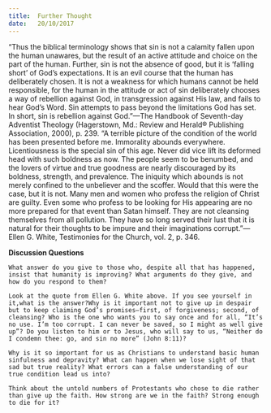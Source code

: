 ```yaml
---
title:  Further Thought
date:   20/10/2017
---
```


“Thus the biblical terminology shows that sin is not a calamity fallen upon the human unawares, but the result of an active attitude and choice on the part of the human. Further, sin is not the absence of good, but it is ‘falling short’ of God’s expectations. It is an evil course that the human has deliberately chosen. It is not a weakness for which humans cannot be held responsible, for the human in the attitude or act of sin deliberately chooses a way of rebellion against God, in transgression against His law, and fails to hear God’s Word. Sin attempts to pass beyond the limitations God has set. In short, sin is rebellion against God.”—The Handbook of Seventh-day Adventist Theology (Hagerstown, Md.: Review and Herald® Publishing Association, 2000), p. 239. “A terrible picture of the condition of the world has been presented before me. Immorality abounds everywhere. Licentiousness is the special sin of this age. Never did vice lift its deformed head with such boldness as now. The people seem to be benumbed, and the lovers of virtue and true goodness are nearly discouraged by its boldness, strength, and prevalence. The iniquity which abounds is not merely confined to the unbeliever and the scoffer. Would that this were the case, but it is not. Many men and women who profess the religion of Christ are guilty. Even some who profess to be looking for His appearing are no more prepared for that event than Satan himself. They are not cleansing themselves from all pollution. They have so long served their lust that it is natural for their thoughts to be impure and their imaginations corrupt.”—Ellen G. White, Testimonies for the Church, vol. 2, p. 346.

**Discussion Questions**

`What answer do you give to those who, despite all that has happened, insist that humanity is improving? What arguments do they give, and how do you respond to them?`

`Look at the quote from Ellen G. White above. If you see yourself in it,what is the answer?Why is it important not to give up in despair but to keep claiming God’s promises—first, of forgiveness; second, of cleansing? Who is the one who wants you to say once and for all, “It’s no use. I’m too corrupt. I can never be saved, so I might as well give up”? Do you listen to him or to Jesus, who will say to us, “Neither do I condemn thee: go, and sin no more” (John 8:11)?`

`Why is it so important for us as Christians to understand basic human sinfulness and depravity? What can happen when we lose sight of that sad but true reality? What errors can a false understanding of our true condition lead us into?`

`Think about the untold numbers of Protestants who chose to die rather than give up the faith. How strong are we in the faith? Strong enough to die for it?`